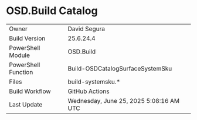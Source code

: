﻿# OSD.Build Catalog

| | |
|-|-|
| Owner | David Segura |
| Build Version | 25.6.24.4 |
| PowerShell Module | OSD.Build |
| PowerShell Function | Build-OSDCatalogSurfaceSystemSku |
| Files | build-systemsku.* |
| Build Workflow | GitHub Actions |
| Last Update | Wednesday, June 25, 2025 5:08:16 AM UTC |
